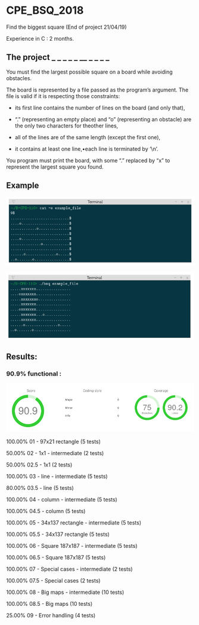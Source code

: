 # CPE_BSQ_2018
Find the biggest square (End of project 21/04/19)

Experience in C : 2 months.

## The project _ _ _ _ _ __ _ _ _ _

You must find the largest possible square on a board while avoiding obstacles.

The board is represented by a file passed as the program’s argument. The file is valid if it is respecting those constraints:

  - its first line contains the number of lines on the board (and only that),

  - “.” (representing an empty place) and “o” (representing an obstacle) are the only two characters for theother lines,

  - all of the lines are of the same length (except the first one),

  - it contains at least one line,•each line is terminated by ‘\n’.

You program must print the board, with some “.” replaced by “x” to represent the largest square you found.


## Example

![Map Synthax Example](/Project/Example_BSQ.png)

![Pgrm Output Example](/Project/Example2_BSQ.png)

 


## Results:

### 90.9% functional :

![Nao Marvin](/Project/Results_BSQ.png)

100.00% 01 - 97x21 rectangle (5 tests)

50.00%  02 - 1x1 - intermediate (2 tests)

50.00%  02.5 - 1x1 (2 tests)

100.00% 03 - line - intermediate (5 tests)

80.00%  03.5 - line (5 tests)

100.00% 04 - column - intermediate  (5 tests)

100.00% 04.5 - column (5 tests)

100.00% 05 - 34x137 rectangle - intermediate (5 tests)

100.00% 05.5 - 34x137 rectangle (5 tests)

100.00% 06 - Square 187x187 - intermediate (5 tests)

100.00% 06.5 - Square 187x187 (5 tests)

100.00% 07 - Special cases - intermediate (2 tests)

100.00% 07.5 - Special cases (2 tests)

100.00% 08 - Big maps - intermediate (10 tests)

100.00% 08.5 - Big maps (10 tests)

25.00%  09 - Error handling (4 tests)
